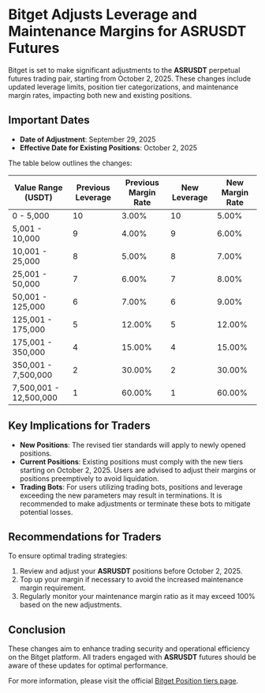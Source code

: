 # Bitget Adjusts Leverage and Maintenance Margins for ASRUSDT Futures

Bitget is set to make significant adjustments to the **ASRUSDT** perpetual futures trading pair, starting from October 2, 2025. These changes include updated leverage limits, position tier categorizations, and maintenance margin rates, impacting both new and existing positions.

## Important Dates
- **Date of Adjustment**: September 29, 2025
- **Effective Date for Existing Positions**: October 2, 2025

The table below outlines the changes:

| **Value Range (USDT)** | **Previous Leverage** | **Previous Margin Rate** | **New Leverage** | **New Margin Rate** |
|------------------------|-----------------------|--------------------------|-------------------|---------------------|
| 0 - 5,000              | 10                    | 3.00%                    | 10                | 5.00%               |
| 5,001 - 10,000         | 9                     | 4.00%                    | 9                 | 6.00%               |
| 10,001 - 25,000        | 8                     | 5.00%                    | 8                 | 7.00%               |
| 25,001 - 50,000        | 7                     | 6.00%                    | 7                 | 8.00%               |
| 50,001 - 125,000       | 6                     | 7.00%                    | 6                 | 9.00%               |
| 125,001 - 175,000      | 5                     | 12.00%                   | 5                 | 12.00%              |
| 175,001 - 350,000      | 4                     | 15.00%                   | 4                 | 15.00%              |
| 350,001 - 7,500,000    | 2                     | 30.00%                   | 2                 | 30.00%              |
| 7,500,001 - 12,500,000  | 1                     | 60.00%                   | 1                 | 60.00%              |

## Key Implications for Traders
- **New Positions**: The revised tier standards will apply to newly opened positions.
- **Current Positions**: Existing positions must comply with the new tiers starting on October 2, 2025. Users are advised to adjust their margins or positions preemptively to avoid liquidation.
- **Trading Bots**: For users utilizing trading bots, positions and leverage exceeding the new parameters may result in terminations. It is recommended to make adjustments or terminate these bots to mitigate potential losses.

## Recommendations for Traders
To ensure optimal trading strategies:
1. Review and adjust your **ASRUSDT** positions before October 2, 2025.
2. Top up your margin if necessary to avoid the increased maintenance margin requirement.
3. Regularly monitor your maintenance margin ratio as it may exceed 100% based on the new adjustments.

## Conclusion
These changes aim to enhance trading security and operational efficiency on the Bitget platform. All traders engaged with **ASRUSDT** futures should be aware of these updates for optimal performance.

For more information, please visit the official [Bitget Position tiers page](https://www.bitget.com/futures/introduction/position-tier).